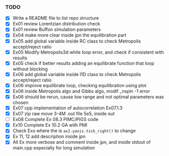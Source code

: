 ### TODO

- [x] Write a README file to list repo structure
- [x] Ex01 review Lorentzian distribution check
- [x] Ex01 review Buffon simulation parameters
- [x] Ex04 make more clear inside jpn the equilibration part
- [x] Ex05 add global variable inside RC class to check Metropolis accept/reject ratio
- [x] Ex05 Modify Metropolis3d while loop error, and check if consistent with results
- [x] Ex05 check if better results adding an equilibrate function that loop without blocking
- [x] Ex06 add global variable inside I1D class to check Metropolis accept/reject ratio
- [x] Ex06 improve equilibrate loop, checking equilibration using plot
- [x] Ex06 inside Metropolis algo and Gibbs algo, modif \_nspin -1 error
- [x] Ex06 should be rerun, cause low range and not optimal parameters was chosen
- [x] Ex07 cpp implementation of autocorrelation Ex07.1.3
- [x] Ex07 zip raw move 3-4M .out file 5e5, inside out
- [ ] Ex08 Complete Ex 08.3 PIMC/PIGS code
- [x] Ex10 Complete Ex 10.2 GA with PMI
- [x] Check Exs where the is `ax2.yaxis.tick_right()` to change
- [x] Ex 11, 12 add description inside jpn
- [x] All Ex more verbose and comment inside jpn, and inside stdout of main.cpp especially for long simulation
